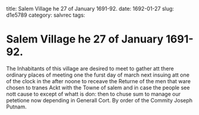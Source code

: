 title: Salem Village he 27 of January 1691-92.
date: 1692-01-27
slug: d1e5789
category: salvrec
tags: 


<div markdown class="doc" id="d1e5789">


# Salem Village he 27 of January 1691-92.

The Inhabitants of this village are desired to meet to gather att there ordinary places of meeting one the furst day of march next insuing att one of the clock in the after noone to receave the Returne of the men that ware chosen to tranes Ackt with the Towne of salem and in case the people see nott cause to except of whatt is don: then to chuse sum to manage our petetione now depending in Generall Cort.  By order of the Commity Joseph Putnam.
</div>